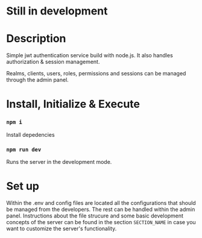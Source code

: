 # Still in development

# Description

Simple jwt authentication service build with node.js. It also handles authorization & session management. 

Realms, clients, users, roles, permissions and sessions can be managed through the admin panel. 

# Install, Initialize & Execute

### `npm i`

Install depedencies

### `npm run dev`

Runs the server in the development mode.

# Set up

Within the .env and config files are located all the configurations that should be managed from the developers. The rest can be handled within the admin panel. Instructions about the file strucure and some basic development concepts of the server can be found in the section `SECTION_NAME` in case you want to customize the server's functionality. 